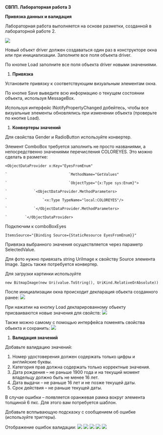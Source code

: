 **СВПП. Лабораторная работа 3**

**Привязка данных и валидация**

Лабораторная работа выполняется на основе разметки, созданной в лабораторной работе 2.

![](images/Aspose.Words.a81c7e55-135f-4235-974e-16cfd5a6ad6c.001.png)

Новый объект driver должен создаваться один раз в конструкторе окна или при инициализации. Заполните все поля объекта driver.

По кнопке Load заполните все поля объекта driver новыми значениями.

1. **Привязка**

Установите привязку к соответствующим визуальным элементам окна.

По кнопке Save выведите всю информацию о текущем состоянии объекта, используя MessageBox.

Используя интерфейс INotifyPropertyChanged добейтесь, чтобы все визуальные элементы обновлялись при изменении объекта (проверьте по кнопке Load).

1. **Конвертеры значений**

Для свойства Gender и RadioButton используйте конвертер.

Элемент ComboBox требуется заполнить не просто названиями, а непосредственно значениями перечисления COLOREYES. Это можно сделать в разметке:

```
<ObjectDataProvider x:Key="EyesFromEnum"

`                            `MethodName="GetValues" 

`                            `ObjectType="{x:Type sys:Enum}">

`            `<ObjectDataProvider.MethodParameters>

`                `<x:Type TypeName="local:COLOREYES"/>

`            `</ObjectDataProvider.MethodParameters>

`        `</ObjectDataProvider>
```

Подключим к comboBoxEyes

```
ItemsSource="{Binding Source={StaticResource EyesFromEnum}}"
```

Привязка выбранного значения осуществляется через параметр SelectedValue.

Для фото нужно привязать string UriImage к свойству Source элемента Image. Здесь также потребуется конвертер.

Для загрузки картинки используйте 
```
new BitmapImage(new Uri(value.ToString(), UriKind.RelativeOrAbsolute))
```
После инициализации окна происходит декларация обьекта созданного ранее:
![](images/initial-license.PNG)

При нажатии на кнопку Load декларированному обьекту присваиваются новые значения для свойств: 
![](images/load-license.PNG)

Также можно самому с помощью интерфейса поменять свойства обьекта и сохранить:
![](images/create-new-lisence.PNG)

1. **Валидация значений**

Добавьте валидацию значений:

1. Номер удостоверения должен содержать только цифры и английские буквы.
1. Категория прав должна содержать только корректные значения.
1. Дата рождения – не раньше 1900 года и на текущий момент владельцу должно быть не менее 16 лет.
1. Дата выдачи – не раньше 16 лет и не позже текущей даты.
1. Срок действия – не раньше текущей даты.

В случае ошибки – появляется оранжевая рамка вокруг элемента толщиной 6 пкс. Для этого вам потребуется шаблон.

Добавьте всплывающую подсказку с сообщением об ошибке (используйте триггеры).

Отображение ошибок валидации:
![](images/errors/class-error.png)
![](images/errors/dob-error.png)
![](images/errors/exp-error.png)
![](images/errors/iss-error.png)
![](images/errors/number-error.png)
